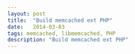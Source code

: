 ```yaml
---
layout: post
title:  "Build memcached ext PHP"
date:   2014-03-03
tags: memcached, libmemcached, PHP
description: "Build memcached ext PHP"
---
```


#### 
